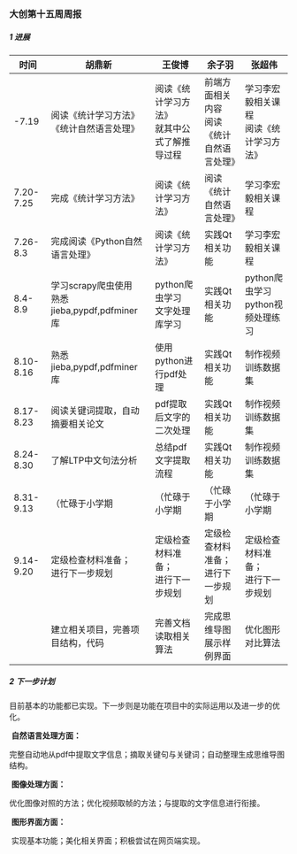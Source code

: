 ### 大创第十五周周报

##### 1 进展

| 时间      | 胡鼎新                                             | 王俊博                                           | 余子羽                                         | 张超伟                                       |
| --------- | -------------------------------------------------- | ------------------------------------------------ | ---------------------------------------------- | -------------------------------------------- |
| -7.19     | 阅读《统计学习方法》<br />《统计自然语言处理》     | 阅读《统计学习方法》<br />就其中公式了解推导过程 | 前端方面相关内容<br />阅读《统计自然语言处理》 | 学习李宏毅相关课程<br />阅读《统计学习方法》 |
| 7.20-7.25 | 完成《统计学习方法》                               | 阅读《统计学习方法》                             | 阅读《统计自然语言处理》                       | 学习李宏毅相关课程                           |
| 7.26-8.3  | 完成阅读《Python自然语言处理》                     | 阅读《统计学习方法》                             | 实践Qt相关功能                                 | 学习李宏毅相关课程                           |
| 8.4-8.9   | 学习scrapy爬虫使用<br />熟悉jieba,pypdf,pdfminer库 | python爬虫学习<br />文字处理库学习               | 实践Qt相关功能                                 | python爬虫学习<br />python视频处理练习       |
| 8.10-8.16 | 熟悉jieba,pypdf,pdfminer库                         | 使用python进行pdf处理                            | 实践Qt相关功能                                 | 制作视频训练数据集                           |
| 8.17-8.23 | 阅读关键词提取，自动摘要相关论文                   | pdf提取后文字的二次处理                          | 实践Qt相关功能                                 | 制作视频训练数据集                           |
| 8.24-8.30 | 了解LTP中文句法分析                                | 总结pdf文字提取流程                              | 实践Qt相关功能                                 | 制作视频训练数据集                           |
| 8.31-9.13 | （忙碌于小学期                                     | （忙碌于小学期                                   | （忙碌于小学期                                 | （忙碌于小学期                               |
| 9.14-9.20 | 定级检查材料准备；<br />进行下一步规划             | 定级检查材料准备；<br />进行下一步规划           | 定级检查材料准备；<br />进行下一步规划         | 定级检查材料准备；<br />进行下一步规划       |
|           | 建立相关项目，完善项目结构，代码                   | 完善文档读取相关算法                             | 完成思维导图展示样例界面                       | 优化图形对比算法                             |



##### 2 下一步计划

​	目前基本的功能都已实现。下一步则是功能在项目中的实际运用以及进一步的优化。

​	**自然语言处理方面：**

​	完整自动地从pdf中提取文字信息；摘取关键句与关键词；自动整理生成思维导图结构。

​	**图像处理方面：**

​	优化图像对照的方法；优化视频取帧的方法；与提取的文字信息进行衔接。

​	**图形界面方面：**

​	实现基本功能；美化相关界面；积极尝试在网页端实现。



